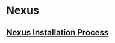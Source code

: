 # Nexus

## [Nexus Installation Process](https://github.com/learn-with-devops/devops/blob/master/Nexus/Nexus_Installation.md)
